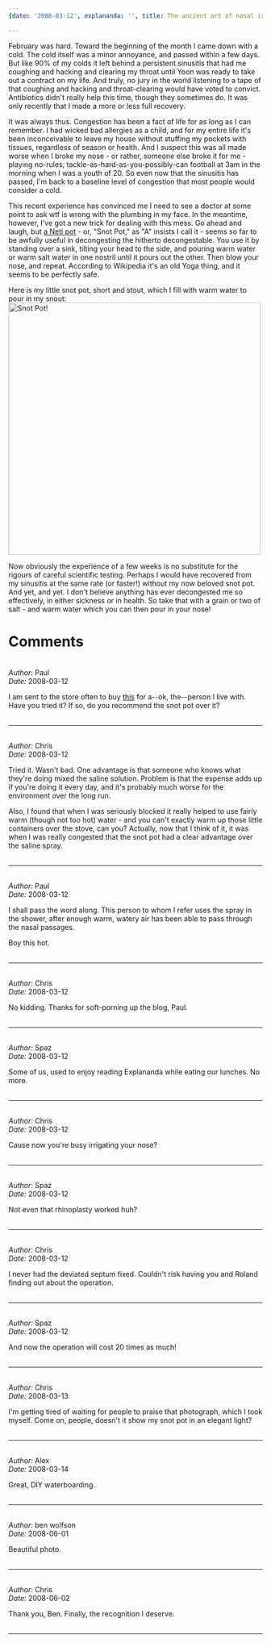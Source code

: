 ```yaml
---
{date: '2008-03-12', explananda: '', title: The ancient art of nasal irrigation, tags: health, personal}

---
```

February was hard.  Toward the beginning of the month I came down with a cold.  The cold itself was a minor annoyance, and passed within a few days.  But like 90% of my colds it left behind a persistent sinusitis that had me coughing and hacking and clearing my throat until Yoon was ready to take out a contract on my life.  And truly, no jury in the world listening to a tape of that coughing and hacking and throat-clearing would have voted to convict.  Antibiotics didn't really help this time, though they sometimes do.  It was only recently that I made a more or less full recovery.

It was always thus.  Congestion has been a fact of life for as long as I can remember.  I had wicked bad allergies as a child, and for my entire life it's been inconceivable to leave my house without stuffing my pockets with tissues, regardless of season or health.  And I suspect this was all made worse when I broke my nose - or rather, someone else broke it for me - playing no-rules, tackle-as-hard-as-you-possibly-can football at 3am in the morning when I was a youth of 20. So even now that the sinusitis has passed, I'm back to a baseline level of congestion that most people would consider a cold.

This recent experience has convinced me I need to see a doctor at some point to ask wtf is wrong with the plumbing in my face.  In the meantime, however, I've got a new trick for dealing with this mess.  Go ahead and laugh, but <a href="http://en.wikipedia.org/wiki/Neti_pot">a Neti pot</a> - or, "Snot Pot," as "A" insists I call it - seems so far to be awfully useful in decongesting the hitherto decongestable.  You use it by standing over a sink, tilting your head to the side, and pouring warm water or warm salt water in one nostril until it pours out the other.  Then blow your nose, and repeat.  According to Wikipedia it's an old Yoga thing, and it seems to be perfectly safe.

Here is my little snot pot, short and stout, which I fill with warm water to pour in my snout:
<img src="/media/explananda/snotpot.png" alt="Snot Pot!" width="500px"/>

Now obviously the experience of a few weeks is no substitute for the rigours of careful scientific testing.  Perhaps I would have recovered from my sinusitis at the same rate (or faster!) without my now beloved snot pot.  And yet, and yet.  I don't believe anything has ever decongested me so effectively, in either sickness or in health.  So take that with a grain or two of salt - and warm water which you can then pour in your nose!


<h1>Comments</h1>


<br/>
<em>Author:</em> Paul
<br/><em>Date:</em> 2008-03-12

I am sent to the store often to buy <a href="http://www.brucemedical.com/simsalspray.html" rel="nofollow">this</a> for a--ok, the--person I live with. Have you tried it? If so, do you recommend the snot pot over it?
<br/>
<br/>

*******************************************************************************



<br/>
<em>Author:</em> Chris
<br/><em>Date:</em> 2008-03-12

Tried it.  Wasn't bad.  One advantage is that someone who knows what they're doing mixed the saline solution.  Problem is that the expense adds up if you're doing it every day, and it's probably much worse for the environment over the long run.

Also, I found that when I was seriously blocked it really helped to use fairly warm (though not too hot) water - and you can't exactly warm up those little containers over the stove, can you?  Actually, now that I think of it, it was when I was really congested that the snot pot had a clear advantage over the saline spray.
<br/>
<br/>

*******************************************************************************



<br/>
<em>Author:</em> Paul
<br/><em>Date:</em> 2008-03-12

I shall pass the word along. This person to whom I refer uses the spray in the shower, after enough warm, watery air has been able to pass through the nasal passages.

Boy this hot.
<br/>
<br/>

*******************************************************************************



<br/>
<em>Author:</em> Chris
<br/><em>Date:</em> 2008-03-12

No kidding.  Thanks for soft-porning up the blog, Paul.
<br/>
<br/>

*******************************************************************************



<br/>
<em>Author:</em> Spaz
<br/><em>Date:</em> 2008-03-12

Some of us, used to enjoy reading Explananda while eating our lunches.  No more.
<br/>
<br/>

*******************************************************************************



<br/>
<em>Author:</em> Chris
<br/><em>Date:</em> 2008-03-12

Cause now you're busy irrigating your nose?
<br/>
<br/>

*******************************************************************************



<br/>
<em>Author:</em> Spaz
<br/><em>Date:</em> 2008-03-12

Not even that rhinoplasty worked huh?
<br/>
<br/>

*******************************************************************************



<br/>
<em>Author:</em> Chris
<br/><em>Date:</em> 2008-03-12

I never had the deviated septum fixed.  Couldn't risk having you and Roland finding out about the operation.
<br/>
<br/>

*******************************************************************************



<br/>
<em>Author:</em> Spaz
<br/><em>Date:</em> 2008-03-12

And now the operation will cost 20 times as much!
<br/>
<br/>

*******************************************************************************



<br/>
<em>Author:</em> Chris
<br/><em>Date:</em> 2008-03-13

I'm getting tired of waiting for people to praise that photograph, which I took myself.  Come on, people, doesn't it show my snot pot in an elegant light?
<br/>
<br/>

*******************************************************************************



<br/>
<em>Author:</em> Alex
<br/><em>Date:</em> 2008-03-14

Great, DIY waterboarding.
<br/>
<br/>

*******************************************************************************



<br/>
<em>Author:</em> ben wolfson
<br/><em>Date:</em> 2008-06-01

Beautiful photo.
<br/>
<br/>

*******************************************************************************



<br/>
<em>Author:</em> Chris
<br/><em>Date:</em> 2008-06-02

Thank you, Ben.  Finally, the recognition I deserve.
<br/>
<br/>

*******************************************************************************
